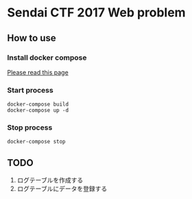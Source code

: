 # Sendai CTF 2017 Web problem

## How to use
### Install docker compose

[Please read this page](https://docs.docker.com/compose/install/#install-compose)

### Start process

```
docker-compose build
docker-compose up -d
```

### Stop process

```
docker-compose stop
```

## TODO
1. ログテーブルを作成する
2. ログテーブルにデータを登録する
